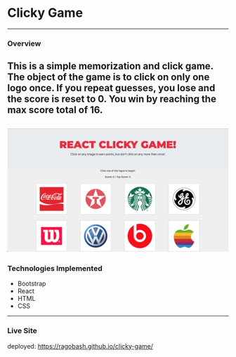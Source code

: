 # Clicky Game
---
### Overview
This is a simple memorization and click game. The object of the game is to click on only one logo once. If you repeat guesses, you lose and the score is reset to 0. You win by reaching the max score total of 16.
---
![screenshot](clicky-game/public/Screenshot.png)
---
### Technologies Implemented
- Bootstrap
- React
- HTML
- CSS
---
### Live Site
deployed: https://ragobash.github.io/clicky-game/